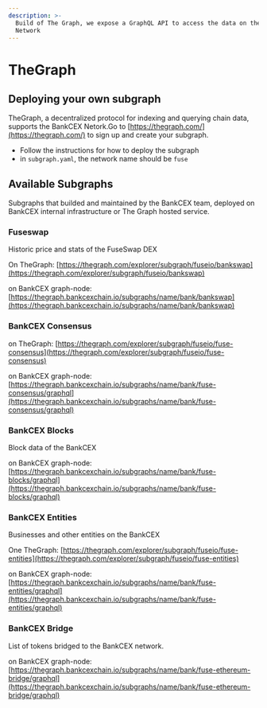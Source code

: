 ```yaml
---
description: >-
  Build of The Graph, we expose a GraphQL API to access the data on the BankCEX
  Network
---
```


# TheGraph

## Deploying your own subgraph

TheGraph, a decentralized protocol for indexing and querying chain data, supports the BankCEX Netork.Go to [https://thegraph.com/](https://thegraph.com/) to sign up and create your subgraph.

* Follow the instructions for how to deploy the subgraph
* in `subgraph.yaml`, the network name should be `fuse`

## Available Subgraphs

Subgraphs that builded and maintained by the BankCEX team, deployed on BankCEX internal infrastructure or The Graph hosted service.

### Fuseswap

Historic price and stats of the FuseSwap DEX

On TheGraph: [https://thegraph.com/explorer/subgraph/fuseio/bankswap](https://thegraph.com/explorer/subgraph/fuseio/bankswap)

on BankCEX graph-node:  [https://thegraph.bankcexchain.io/subgraphs/name/bank/bankswap](https://thegraph.bankcexchain.io/subgraphs/name/bank/bankswap)

### BankCEX Consensus

on TheGraph: [https://thegraph.com/explorer/subgraph/fuseio/fuse-consensus](https://thegraph.com/explorer/subgraph/fuseio/fuse-consensus)

on BankCEX graph-node: [https://thegraph.bankcexchain.io/subgraphs/name/bank/fuse-consensus/graphql](https://thegraph.bankcexchain.io/subgraphs/name/bank/fuse-consensus/graphql)

### BankCEX Blocks

Block data of the BankCEX

on BankCEX graph-node: [https://thegraph.bankcexchain.io/subgraphs/name/bank/fuse-blocks/graphql](https://thegraph.bankcexchain.io/subgraphs/name/bank/fuse-blocks/graphql)

### BankCEX Entities

Businesses and other entities on the BankCEX

One TheGraph: [https://thegraph.com/explorer/subgraph/fuseio/fuse-entities](https://thegraph.com/explorer/subgraph/fuseio/fuse-entities)

on BankCEX graph-node:  [https://thegraph.bankcexchain.io/subgraphs/name/bank/fuse-entities/graphql](https://thegraph.bankcexchain.io/subgraphs/name/bank/fuse-entities/graphql)

### BankCEX Bridge

List of tokens bridged to the BankCEX network.

on BankCEX graph-node: [https://thegraph.bankcexchain.io/subgraphs/name/bank/fuse-ethereum-bridge/graphql](https://thegraph.bankcexchain.io/subgraphs/name/bank/fuse-ethereum-bridge/graphql)

